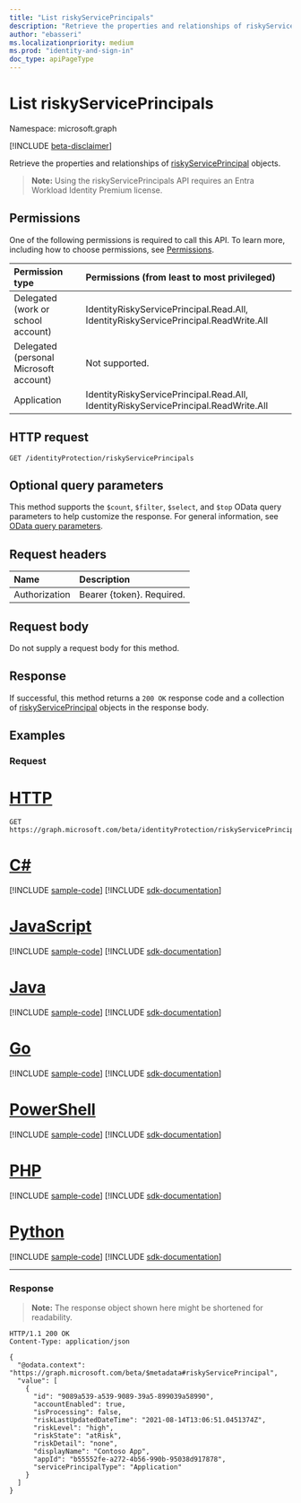 ```yaml
---
title: "List riskyServicePrincipals"
description: "Retrieve the properties and relationships of riskyServicePrincipal objects."
author: "ebasseri"
ms.localizationpriority: medium
ms.prod: "identity-and-sign-in"
doc_type: apiPageType
---
```


# List riskyServicePrincipals
Namespace: microsoft.graph

[!INCLUDE [beta-disclaimer](../../includes/beta-disclaimer.md)]

Retrieve the properties and relationships of [riskyServicePrincipal](../resources/riskyserviceprincipal.md) objects.

>**Note:** Using the riskyServicePrincipals API requires an Entra Workload Identity Premium license.

## Permissions
One of the following permissions is required to call this API. To learn more, including how to choose permissions, see [Permissions](/graph/permissions-reference).

|Permission type|Permissions (from least to most privileged)|
|:---|:---|
|Delegated (work or school account)|IdentityRiskyServicePrincipal.Read.All, IdentityRiskyServicePrincipal.ReadWrite.All|
|Delegated (personal Microsoft account)|Not supported.|
|Application|IdentityRiskyServicePrincipal.Read.All, IdentityRiskyServicePrincipal.ReadWrite.All|

## HTTP request

<!-- {
  "blockType": "ignored"
}
-->
``` http
GET /identityProtection/riskyServicePrincipals
```

## Optional query parameters
This method supports the `$count`, `$filter`, `$select`, and `$top` OData query parameters to help customize the response. For general information, see [OData query parameters](/graph/query-parameters).

## Request headers
|Name|Description|
|:---|:---|
|Authorization|Bearer {token}. Required.|

## Request body
Do not supply a request body for this method.

## Response

If successful, this method returns a `200 OK` response code and a collection of [riskyServicePrincipal](../resources/riskyserviceprincipal.md) objects in the response body.

## Examples

### Request

# [HTTP](#tab/http)
<!-- {
  "blockType": "request",
  "name": "list_riskyserviceprincipal"
}
-->
``` http
GET https://graph.microsoft.com/beta/identityProtection/riskyServicePrincipals
```

# [C#](#tab/csharp)
[!INCLUDE [sample-code](../includes/snippets/csharp/list-riskyserviceprincipal-csharp-snippets.md)]
[!INCLUDE [sdk-documentation](../includes/snippets/snippets-sdk-documentation-link.md)]

# [JavaScript](#tab/javascript)
[!INCLUDE [sample-code](../includes/snippets/javascript/list-riskyserviceprincipal-javascript-snippets.md)]
[!INCLUDE [sdk-documentation](../includes/snippets/snippets-sdk-documentation-link.md)]

# [Java](#tab/java)
[!INCLUDE [sample-code](../includes/snippets/java/list-riskyserviceprincipal-java-snippets.md)]
[!INCLUDE [sdk-documentation](../includes/snippets/snippets-sdk-documentation-link.md)]

# [Go](#tab/go)
[!INCLUDE [sample-code](../includes/snippets/go/list-riskyserviceprincipal-go-snippets.md)]
[!INCLUDE [sdk-documentation](../includes/snippets/snippets-sdk-documentation-link.md)]

# [PowerShell](#tab/powershell)
[!INCLUDE [sample-code](../includes/snippets/powershell/list-riskyserviceprincipal-powershell-snippets.md)]
[!INCLUDE [sdk-documentation](../includes/snippets/snippets-sdk-documentation-link.md)]

# [PHP](#tab/php)
[!INCLUDE [sample-code](../includes/snippets/php/list-riskyserviceprincipal-php-snippets.md)]
[!INCLUDE [sdk-documentation](../includes/snippets/snippets-sdk-documentation-link.md)]

# [Python](#tab/python)
[!INCLUDE [sample-code](../includes/snippets/python/list-riskyserviceprincipal-python-snippets.md)]
[!INCLUDE [sdk-documentation](../includes/snippets/snippets-sdk-documentation-link.md)]

---

### Response
>**Note:** The response object shown here might be shortened for readability.
<!-- {
  "blockType": "response",
  "truncated": true,
  "@odata.type": "Collection(microsoft.graph.riskyServicePrincipal)"
}
-->
```http
HTTP/1.1 200 OK
Content-Type: application/json

{
  "@odata.context": "https://graph.microsoft.com/beta/$metadata#riskyServicePrincipal",
  "value": [
    {
      "id": "9089a539-a539-9089-39a5-899039a58990",
      "accountEnabled": true,
      "isProcessing": false,
      "riskLastUpdatedDateTime": "2021-08-14T13:06:51.0451374Z",
      "riskLevel": "high",
      "riskState": "atRisk",
      "riskDetail": "none",
      "displayName": "Contoso App",
      "appId": "b55552fe-a272-4b56-990b-95038d917878",
      "servicePrincipalType": "Application"
    }
  ]
}
```
